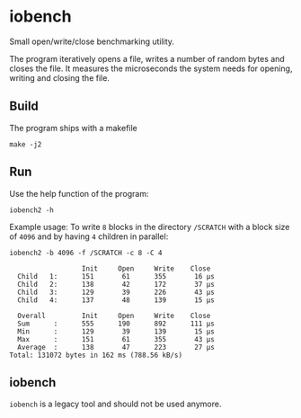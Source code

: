 # iobench

Small open/write/close benchmarking utility.

The program iteratively opens a file, writes a number of random bytes and closes the file. It measures the microseconds the system needs for opening, writing and closing the file.

## Build

The program ships with a makefile

    make -j2

## Run

Use the help function of the program:

    iobench2 -h

Example usage: To write `8` blocks in the directory `/SCRATCH` with a block size of `4096` and by having `4` children in parallel:

    iobench2 -b 4096 -f /SCRATCH -c 8 -C 4
    
                      Init     Open     Write    Close   
      Child   1:      151       61      355       16 µs
      Child   2:      138       42      172       37 µs
      Child   3:      129       39      226       43 µs
      Child   4:      137       48      139       15 µs
    
      Overall         Init     Open     Write    Close
      Sum      :      555      190      892      111 µs
      Min      :      129       39      139       15 µs
      Max      :      151       61      355       43 µs
      Average  :      138       47      223       27 µs
    Total: 131072 bytes in 162 ms (788.56 kB/s)

## iobench

`iobench` is a legacy tool and should not be used anymore.